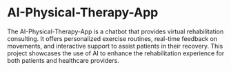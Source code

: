 # AI-Physical-Therapy-App
The AI-Physical-Therapy-App is a chatbot that provides virtual rehabilitation consulting. It offers personalized exercise routines, real-time feedback on movements, and interactive support to assist patients in their recovery. This project showcases the use of AI to enhance the rehabilitation experience for both patients and healthcare providers.
